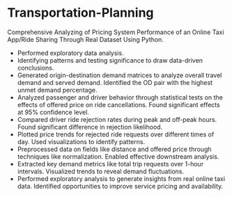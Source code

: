 # Transportation-Planning
Comprehensive Analyzing of Pricing System Performance of an Online Taxi App/Ride Sharing Through Real Dataset Using Python.

- Performed exploratory data analysis.
- Identifying patterns and testing significance to draw data-driven conclusions. 
- Generated origin-destination demand matrices to analyze overall travel demand and served demand. Identified the OD pair with the highest unmet demand percentage.
- Analyzed passenger and driver behavior through statistical tests on the effects of offered price on ride cancellations. Found significant effects at 95% confidence level.
- Compared driver ride rejection rates during peak and off-peak hours. Found significant difference in rejection likelihood. 
- Plotted price trends for rejected ride requests over different times of day. Used visualizations to identify patterns.
- Preprocessed data on fields like distance and offered price through techniques like normalization. Enabled effective downstream analysis.
- Extracted key demand metrics like total trip requests over 1-hour intervals. Visualized trends to reveal demand fluctuations. 
- Performed exploratory analysis to generate insights from real online taxi data. Identified opportunities to improve service pricing and availability.

